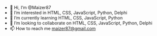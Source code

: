 - 👋 Hi, I’m @Maizer87
- 👀 I’m interested in HTML, CSS, JavaScript, Python, Delphi
- 🌱 I’m currently learning HTML, CSS, JavaScript, Python
- 💞️ I’m looking to collaborate on HTML, CSS, JavaScript, Python, Delphi
- 📫 How to reach me maizer87@gmail.com

<!---
Maizer87/Maizer87 is a ✨ special ✨ repository because its `README.md` (this file) appears on your GitHub profile.
You can click the Preview link to take a look at your changes.
--->
